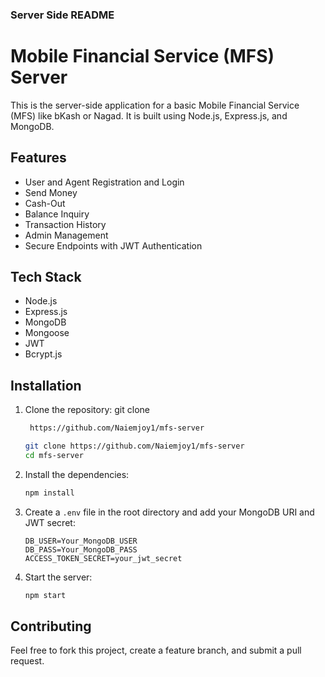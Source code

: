 ### Server Side README

# Mobile Financial Service (MFS) Server

This is the server-side application for a basic Mobile Financial Service (MFS) like bKash or Nagad. It is built using Node.js, Express.js, and MongoDB.

## Features

- User and Agent Registration and Login
- Send Money
- Cash-Out
- Balance Inquiry
- Transaction History
- Admin Management
- Secure Endpoints with JWT Authentication

## Tech Stack

- Node.js
- Express.js
- MongoDB
- Mongoose
- JWT
- Bcrypt.js

## Installation

1. Clone the repository:
   git clone

   ```bash
    https://github.com/Naiemjoy1/mfs-server
   ```

   ```bash
   git clone https://github.com/Naiemjoy1/mfs-server
   cd mfs-server
   ```

2. Install the dependencies:

   ```bash
   npm install
   ```

3. Create a `.env` file in the root directory and add your MongoDB URI and JWT secret:

   ```plaintext
   DB_USER=Your_MongoDB_USER
   DB_PASS=Your_MongoDB_PASS
   ACCESS_TOKEN_SECRET=your_jwt_secret
   ```

4. Start the server:
   ```bash
   npm start
   ```

## Contributing

Feel free to fork this project, create a feature branch, and submit a pull request.

```

```
